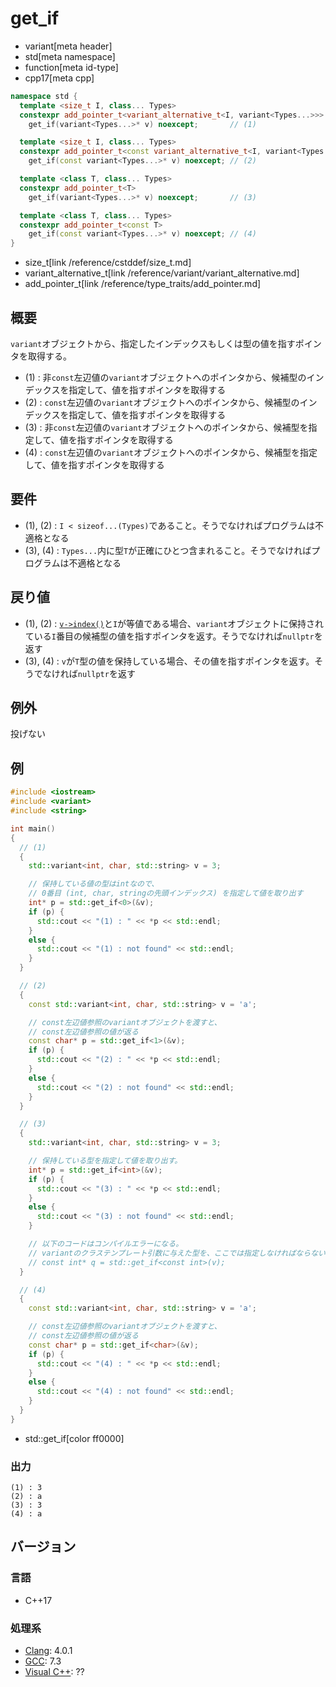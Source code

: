 # get_if
* variant[meta header]
* std[meta namespace]
* function[meta id-type]
* cpp17[meta cpp]

```cpp
namespace std {
  template <size_t I, class... Types>
  constexpr add_pointer_t<variant_alternative_t<I, variant<Types...>>>
    get_if(variant<Types...>* v) noexcept;       // (1)

  template <size_t I, class... Types>
  constexpr add_pointer_t<const variant_alternative_t<I, variant<Types...>>>
    get_if(const variant<Types...>* v) noexcept; // (2)

  template <class T, class... Types>
  constexpr add_pointer_t<T>
    get_if(variant<Types...>* v) noexcept;       // (3)

  template <class T, class... Types>
  constexpr add_pointer_t<const T>
    get_if(const variant<Types...>* v) noexcept; // (4)
}
```
* size_t[link /reference/cstddef/size_t.md]
* variant_alternative_t[link /reference/variant/variant_alternative.md]
* add_pointer_t[link /reference/type_traits/add_pointer.md]

## 概要
`variant`オブジェクトから、指定したインデックスもしくは型の値を指すポインタを取得する。

- (1) : 非`const`左辺値の`variant`オブジェクトへのポインタから、候補型のインデックスを指定して、値を指すポインタを取得する
- (2) : `const`左辺値の`variant`オブジェクトへのポインタから、候補型のインデックスを指定して、値を指すポインタを取得する
- (3) : 非`const`左辺値の`variant`オブジェクトへのポインタから、候補型を指定して、値を指すポインタを取得する
- (4) : `const`左辺値の`variant`オブジェクトへのポインタから、候補型を指定して、値を指すポインタを取得する


## 要件
- (1), (2) : `I < sizeof...(Types)`であること。そうでなければプログラムは不適格となる
- (3), (4) : `Types...`内に型`T`が正確にひとつ含まれること。そうでなければプログラムは不適格となる


## 戻り値
- (1), (2) : [`v->index()`](index.md)と`I`が等値である場合、`variant`オブジェクトに保持されている`I`番目の候補型の値を指すポインタを返す。そうでなければ`nullptr`を返す
- (3), (4) : `v`が`T`型の値を保持している場合、その値を指すポインタを返す。そうでなければ`nullptr`を返す


## 例外
投げない


## 例
```cpp example
#include <iostream>
#include <variant>
#include <string>

int main()
{
  // (1)
  {
    std::variant<int, char, std::string> v = 3;

    // 保持している値の型はintなので、
    // 0番目 (int, char, stringの先頭インデックス) を指定して値を取り出す
    int* p = std::get_if<0>(&v);
    if (p) {
      std::cout << "(1) : " << *p << std::endl;
    }
    else {
      std::cout << "(1) : not found" << std::endl;
    }
  }

  // (2)
  {
    const std::variant<int, char, std::string> v = 'a';

    // const左辺値参照のvariantオブジェクトを渡すと、
    // const左辺値参照の値が返る
    const char* p = std::get_if<1>(&v);
    if (p) {
      std::cout << "(2) : " << *p << std::endl;
    }
    else {
      std::cout << "(2) : not found" << std::endl;
    }
  }

  // (3)
  {
    std::variant<int, char, std::string> v = 3;

    // 保持している型を指定して値を取り出す。
    int* p = std::get_if<int>(&v);
    if (p) {
      std::cout << "(3) : " << *p << std::endl;
    }
    else {
      std::cout << "(3) : not found" << std::endl;
    }

    // 以下のコードはコンパイルエラーになる。
    // variantのクラステンプレート引数に与えた型を、ここでは指定しなければならない
    // const int* q = std::get_if<const int>(v);
  }

  // (4)
  {
    const std::variant<int, char, std::string> v = 'a';

    // const左辺値参照のvariantオブジェクトを渡すと、
    // const左辺値参照の値が返る
    const char* p = std::get_if<char>(&v);
    if (p) {
      std::cout << "(4) : " << *p << std::endl;
    }
    else {
      std::cout << "(4) : not found" << std::endl;
    }
  }
}
```
* std::get_if[color ff0000]

### 出力
```
(1) : 3
(2) : a
(3) : 3
(4) : a
```

## バージョン
### 言語
- C++17

### 処理系
- [Clang](/implementation.md#clang): 4.0.1
- [GCC](/implementation.md#gcc): 7.3
- [Visual C++](/implementation.md#visual_cpp): ??
